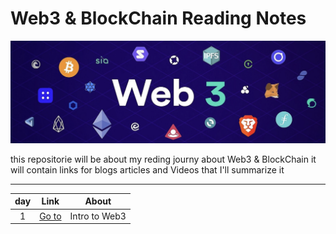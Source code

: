 # Web3 & BlockChain Reading Notes

![web3BG](./assets/web3BG.png)

this repositorie will be about my reding journy about Web3 & BlockChain
it will contain links for blogs articles and Videos that I'll summarize it

- - -
|  day  |             Link             |               About                |
| :---: | :--------------------------: | :--------------------------------: |
|   1   | [Go to](./md401/class-26.md) |            Intro to Web3           |
